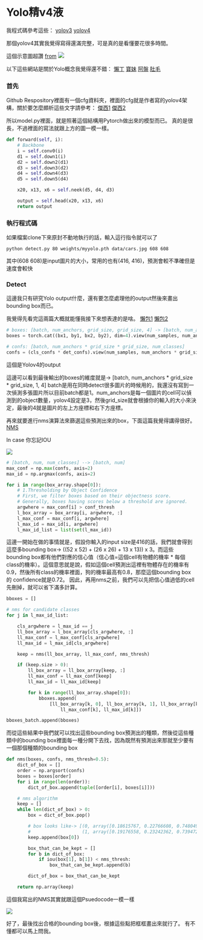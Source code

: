 # Yolo精v4液

我程式碼參考這些：
[yolov3](https://github.com/eriklindernoren/PyTorch-YOLOv3)
[yolov4](https://github.com/Tianxiaomo/pytorch-YOLOv4/tree/4ccef0ec8fe984e059378813e33b3740929e0c19)

那個yolov4其實我覺得寫得還滿完整，可是真的是看懂要花很多時間。

這個示意圖超讚 [from](https://becominghuman.ai/explaining-yolov4-a-one-stage-detector-cdac0826cbd7)
![](https://i.imgur.com/joIhWJ1.jpg)

以下這些網站是關於Yolo概念我覺得還不錯：
[懶丁](https://linnil1.medium.com/yolov4如何變強-相關細節介紹-2cb3c4404849)
[寶妹](https://medium.com/@chingi071/yolo演進-3-yolov4詳細介紹-5ab2490754ef)
[阿盤](https://jonathan-hui.medium.com/yolov4-c9901eaa8e61)
[肚毛](https://becominghuman.ai/explaining-yolov4-a-one-stage-detector-cdac0826cbd7)

### 首先
Github Respository裡面有一個cfg資料夾，裡面的cfg就是作者寫的yolov4架構，關於要怎麼頗析這些文字請參考：
[傑西1](https://medium.com/@chih.sheng.huang821/深度學習-物件偵測yolov1-yolov2和yolov3-cfg-檔解讀-75793cd61a01)
[傑西2](https://medium.com/@chih.sheng.huang821/深度學習-物件偵測yolov1-yolov2和yolov3-cfg-檔解讀-二-f5c2347bea68)

所以model.py裡面，就是照著這個結構用Pytorch做出來的模型而已。
真的是很長，不過裡面的寫法就跟上方的圖一模一樣。
```python
def forward(self, i):
    # Backbone
    i = self.conv0(i)
    d1 = self.down1(i)
    d2 = self.down2(d1)
    d3 = self.down3(d2)
    d4 = self.down4(d3)
    d5 = self.down5(d4)

    x20, x13, x6 = self.neek(d5, d4, d3)

    output = self.head(x20, x13, x6)
    return output
```

### 執行程式碼
如果檔案clone下來原封不動地執行的話，輸入這行指令就可以了
```
python detect.py 80 weights/myyolo.pth data/cars.jpg 608 608
```
其中(608 608)是input圖片的大小，常用的也有(416, 416)，預測會較不準確但是速度會較快

### Detect
這邊我只有研究Yolo output什麼，還有要怎麼處理他的output然後來畫出bounding box而已。

我覺得先看完這兩篇大概就能懂我接下來想表達的是啥。
[懶包1](https://towardsdatascience.com/yolo-v3-object-detection-53fb7d3bfe6b)
[懶包2](https://medium.com/analytics-vidhya/yolo-v3-theory-explained-33100f6d193)

```python
# boxes: [batch, num_anchors, grid_size, grid_size, 4] -> [batch, num_anchors * grid_size * grid_size, 1, 4]
boxes = torch.cat((bx1, by1, bx2, by2), dim=4).view(num_samples, num_anchors * grid_size * grid_size, 1, 4)

# confs: [batch, num_anchors * grid_size * grid_size, num_classes]
confs = (cls_confs * det_confs).view(num_samples, num_anchors * grid_size * grid_size, num_classes)
```
這個是Yolov4的output

這邊可以看到最後輸出的boxes的維度就是-> [batch, num_anchors * grid_size * grid_size, 1, 4]
batch是用在同時detect很多圖片的時候用的，我還沒有寫到一次偵測多張圖片所以目前batch都是1。num_anchors是每一個圖片的cell可以偵測到的object數量，yolov4設定是3，然後grid_size就會根據你的輸入的大小來決定，最後的4就是圖片的左上方座標和右下方座標。

再來就要進行nms演算法來篩選這些預測出來的box，下面這篇我覺得講得很好。
[NMS](https://medium.com/@chih.sheng.huang821/機器-深度學習-物件偵測-non-maximum-suppression-nms-aa70c45adffa)

In case 你忘記IOU

![](https://i.imgur.com/XR4JYjH.png)

```python
# [batch, num, num_classes] --> [batch, num]
max_conf = np.max(confs, axis=2)
max_id = np.argmax(confs, axis=2)

for i in range(box_array.shape[0]):
    # 1.Thresholding by Object Confidence
    # First, we filter boxes based on their objectness score.
    # Generally, boxes having scores below a threshold are ignored.
    argwhere = max_conf[i] > conf_thresh
    l_box_array = box_array[i, argwhere, :]
    l_max_conf = max_conf[i, argwhere]
    l_max_id = max_id[i, argwhere]
    l_max_id_list = list(set(l_max_id))
```

這邊一開始在做的事情就是，假設你輸入的input size是416的話，我們就會得到這麼多bounding box-> ((52 x 52) + (26 x 26) + 13 x 13)) x 3。而這些bounding box都有他們對應的信心值（信心值=這個cell有物體的機率 * 每個class的機率）。這個意思就是說，假如這個cell預測出這裡有物體存在的機率有0.9，然後所有class的機率裡面，狗的機率最高有0.8，那麼這個bounding box 的 confidence就是0.72。
因此，再用nms之前，我們可以先把信心值過低的cell先刪掉，就可以省下滿多計算。

```python
bboxes = []

# nms for candidate classes
for j in l_max_id_list:

    cls_argwhere = l_max_id == j
    ll_box_array = l_box_array[cls_argwhere, :]
    ll_max_conf = l_max_conf[cls_argwhere]
    ll_max_id = l_max_id[cls_argwhere]

    keep = nms(ll_box_array, ll_max_conf, nms_thresh)

    if (keep.size > 0):
        ll_box_array = ll_box_array[keep, :]
        ll_max_conf = ll_max_conf[keep]
        ll_max_id = ll_max_id[keep]

        for k in range(ll_box_array.shape[0]):
            bboxes.append(
                [ll_box_array[k, 0], ll_box_array[k, 1], ll_box_array[k, 2], ll_box_array[k, 3],
                    ll_max_conf[k], ll_max_id[k]])

bboxes_batch.append(bboxes)
```

而從這些結果中我們就可以找出這些bounding box預測出的種類，然後從這些種類中的bounding box裡面每一種分開下去找，因為既然有預測出來那就至少要有一個那個種類的bounding box


```python
def nms(boxes, confs, nms_thresh=0.5):
    dict_of_box = []
    order = np.argsort(confs)
    boxes = boxes[order]
    for i in range(len(order)):
        dict_of_box.append(tuple([order[i], boxes[i]]))

    # nms algorithm
    keep = []
    while len(dict_of_box) > 0:
        box = dict_of_box.pop()

        # box looks like-> [(0, array([0.18615767, 0.22766608, 0.748049  , 0.7332627 ], dtype=float32)),
        #                   (1, array([0.19176558, 0.23242362, 0.73947287, 0.7266734 ], dtype=float32)), ...
        keep.append(box[0])

        box_that_can_be_kept = []
        for b in dict_of_box:
            if iou(box[1], b[1]) < nms_thresh:
                box_that_can_be_kept.append(b)

        dict_of_box = box_that_can_be_kept

    return np.array(keep)
```

這個我寫出的NMS其實就跟這個Psuedocode一模一樣

![](https://i.imgur.com/KZ9uZFG.png)


好了，最後找出合格的bounding box後，根據這些點把框框畫出來就行了。
有不懂都可以馬上問我。